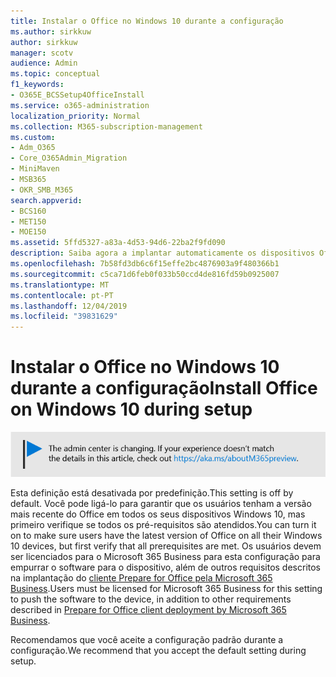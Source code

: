 ```yaml
---
title: Instalar o Office no Windows 10 durante a configuração
ms.author: sirkkuw
author: sirkkuw
manager: scotv
audience: Admin
ms.topic: conceptual
f1_keywords:
- O365E_BCSSetup4OfficeInstall
ms.service: o365-administration
localization_priority: Normal
ms.collection: M365-subscription-management
ms.custom:
- Adm_O365
- Core_O365Admin_Migration
- MiniMaven
- MSB365
- OKR_SMB_M365
search.appverid:
- BCS160
- MET150
- MOE150
ms.assetid: 5ffd5327-a83a-4d53-94d6-22ba2f9fd090
description: Saiba agora a implantar automaticamente os dispositivos Office para Windows 10 durante a configuração.
ms.openlocfilehash: 7b58fd3db6c6f15effe2bc4876903a9f480366b1
ms.sourcegitcommit: c5ca71d6feb0f033b50ccd4de816fd59b0925007
ms.translationtype: MT
ms.contentlocale: pt-PT
ms.lasthandoff: 12/04/2019
ms.locfileid: "39831629"
---
```

# <a name="install-office-on-windows-10-during-setup"></a><span data-ttu-id="0b0d6-103">Instalar o Office no Windows 10 durante a configuração</span><span class="sxs-lookup"><span data-stu-id="0b0d6-103">Install Office on Windows 10 during setup</span></span>

![Banner que https://aka.ms/aboutM365previewapontam para .](media/m365admincenterchanging.png)

<span data-ttu-id="0b0d6-105">Esta definição está desativada por predefinição.</span><span class="sxs-lookup"><span data-stu-id="0b0d6-105">This setting is off by default.</span></span> <span data-ttu-id="0b0d6-106">Você pode ligá-lo para garantir que os usuários tenham a versão mais recente do Office em todos os seus dispositivos Windows 10, mas primeiro verifique se todos os pré-requisitos são atendidos.</span><span class="sxs-lookup"><span data-stu-id="0b0d6-106">You can turn it on to make sure users have the latest version of Office on all their Windows 10 devices, but first verify that all prerequisites are met.</span></span> <span data-ttu-id="0b0d6-107">Os usuários devem ser licenciados para o Microsoft 365 Business para esta configuração para empurrar o software para o dispositivo, além de outros requisitos descritos na implantação do [cliente Prepare for Office pela Microsoft 365 Business](prepare-for-office-client-deployment.md).</span><span class="sxs-lookup"><span data-stu-id="0b0d6-107">Users must be licensed for Microsoft 365 Business for this setting to push the software to the device, in addition to other requirements described in [Prepare for Office client deployment by Microsoft 365 Business](prepare-for-office-client-deployment.md).</span></span>
  
<span data-ttu-id="0b0d6-108">Recomendamos que você aceite a configuração padrão durante a configuração.</span><span class="sxs-lookup"><span data-stu-id="0b0d6-108">We recommend that you accept the default setting during setup.</span></span>
